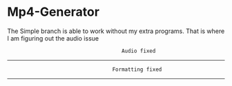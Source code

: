 # Mp4-Generator

The Simple branch is able to work without my extra programs.
That is where I am figuring out the audio issue

                                         Audio fixed
*********************************************************************************************

                                      Formatting fixed
*********************************************************************************************
